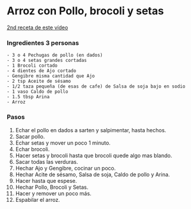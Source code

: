 # Arroz con Pollo, brocoli y setas

[2nd receta de este vídeo](https://www.youtube.com/watch?v=wkg_AyHE82w&ab_channel=Tastemade)

### Ingredientes 3 personas
```
- 3 o 4 Pechugas de pollo (en dados)
- 3 o 4 setas grandes cortadas
- 1 Brocoli cortado
- 4 dientes de Ajo cortado
- Gengibre misma cantidad que Ajo
- 2 tsp Aceite de sésamo
- 1/2 taza pequeña (de esas de cafe) de Salsa de soja bajo en sodio
- 1 vaso Caldo de pollo
- 1.5 tbsp Arina
- Arroz
```
### Pasos
1. Echar el pollo en dados a sarten y salpimentar, hasta hechos.
2. Sacar pollo.
3. Echar setas y mover un poco 1 minuto.
4. Echar brocoli.
5. Hacer setas y brocoli hasta que brocoli quede algo mas blando.
6. Sacar todas las verduras.
7. Hechar Ajo y Gengibre, cocinar un poco.
8. Hechar Acite de sésamo, Salsa de soja, Caldo de pollo y Arina.
9. Hacer hasta que espese.
10. Hechar Pollo, Brocoli y Setas.
11. Hacer y remover un poco más.
12. Espabilar el arroz.

